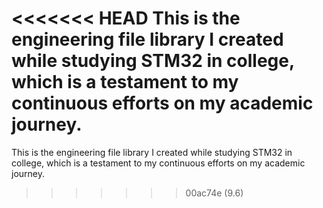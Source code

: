 <<<<<<< HEAD
This is the engineering file library I created while studying STM32 in college, which is a testament to my continuous efforts on my academic journey.
=======
This is the engineering file library I created while studying STM32 in college, which is a testament to my continuous efforts on my academic journey.
>>>>>>> 00ac74e (9.6)
